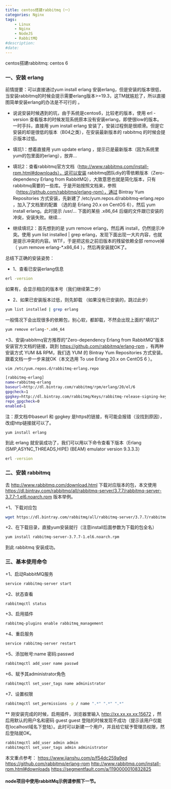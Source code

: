 ```yaml
---
title: centos搭建rabbitmq（一）
categories: Nginx
tags: 
    - Linux
    - Nginx
    - NodeJS
    - RabbitMQ
#description: 
#date: 
---
```


centos搭建rabbitmq: centos 6
<!-- more -->

### 一、安装 erlang
前情提要：可以直接通过yum install erlang 安装erlang，但是安装的版本很低，当安装rabbitmq的时候会提示需要erlang版本>=19.3，这TM就尴尬了，所以直接图简单安装erlang的办法是不可行的 。

+ 说说安装时候遇到的坑，由于系统是centos6，比较老的版本，使用 erl -version 查看版本的时候发现系统原本没有安装erlang，即使很low的版本。一时手抖，直接用 yum install erlang 安装了，安装过程倒是很顺滑。但是它安装的却是很低的版本（B04之类），在安装最新版本的 rabbitmq 的时候会提示版本过低。

+ 填坑1：想着直接用 yum update erlang ，提示已是最新版本（因为系统里yum的包里面的erlang），放弃...

+ 填坑2：查看rabbitmq官方文档（http://www.rabbitmq.com/install-rpm.html#downloads），说可以安装 rabbitmq团队diy的零依赖版本（Zero-dependency Erlang from RabbitMQ），大致意思也就是简化版本，只有rabbitmq需要的一些库。于是开始按照文档来，参照（https://github.com/rabbitmq/erlang-rpm），通过 Bintray Yum Repositories 方式安装，先新建了 /etc/yum.repos.d/rabbitmq-erlang.repo ，加入了文档里的配置 （选的是 Erlang 20.x on CentOS 6），然后 yum install erlang。此时提示 /usr/... 下面的某些 .x86_64 后缀的文件跟已安装的冲突，安装失败。继续...

+ 继续填坑2：首先想到的是 yum remove erlang，然后再 install，仍然提示冲突。使用 yum list installed | grep erlang，发现下面出现一大片内容，也就是提示冲突的内容。WTF，于是把这些之前旧版本的残留依赖全部 remove掉 （ yum remove erlang-*.x86_64 ），然后再安装就OK了。

总结下正确的安装姿势：
+ 1、查看已安装erlang信息
```bash
erl -version
```
如果有，会显示相应的版本号（我们继续第二步）
+ 2、如果已安装版本过低，则先卸载 （如果没有已安装的，跳过此步）
```bash
yum list installed | grep erlang
```
一般情况下会出现很多的依赖包，别心软，都卸载，不然会出现上面的"填坑2"
```bash
yum remove erlang-*.x86_64
```
+3、安装rabbitmq官方推荐的"Zero-dependency Erlang from RabbitMQ"版本
安装官方文档的链接，跳到 https://github.com/rabbitmq/erlang-rpm ，有两种安装方式 YUM && RPM，我们选 YUM 的 Bintray Yum Repositories 方式安装。跟着文档一步一步来就OK（本文选用 To use Erlang 20.x on CentOS 6 ）。
```bash
vim /etc/yum.repos.d/rabbitmq-erlang.repo
```
```bash
[rabbitmq-erlang]
name=rabbitmq-erlang
baseurl=http://dl.bintray.com/rabbitmq/rpm/erlang/20/el/6
gpgcheck=1
gpgkey=http://dl.bintray.com/rabbitmq/Keys/rabbitmq-release-signing-key.asc
repo_gpgcheck=0
enabled=1
```
注：原文档中baseurl 和 gpgkey 是https的链接，有可能会报错（没找到原因），改成http链接就可以了。
```bash
yum install erlang
```
到此 erlang 就安装成功了，我们可以用以下命令查看下版本（Erlang (SMP,ASYNC_THREADS,HIPE) (BEAM) emulator version 9.3.3.3）
```bash
erl -version
```

### 二、安装 rabbitmq
去 http://www.rabbitmq.com/download.html 下载对应版本的包，本文使用 https://dl.bintray.com/rabbitmq/all/rabbitmq-server/3.7.7/rabbitmq-server-3.7.7-1.el6.noarch.rpm 版本举例。

+1、下载对应包
```bash
wget https://dl.bintray.com/rabbitmq/all/rabbitmq-server/3.7.7/rabbitmq-server-3.7.7-1.el6.noarch.rpm
```

+2、在下载目录，直接yum安装就行（注意install后面参数为下载的包全名）
```bash
yum install rabbitmq-server-3.7.7-1.el6.noarch.rpm
```

到此 rabbitmq 安装成功。

### 三、基本使用命令

+1、启动RabbitMQ服务
```bash
service rabbitmq-server start
```
+2、状态查看
```bash
rabbitmqctl status
```
+3、启用插件
```bash
rabbitmq-plugins enable rabbitmq_management
```
+4、重启服务
```bash
service rabbitmq-server restart
```
+5、添加帐号:name 密码:passwd
```bash
rabbitmqctl add_user name passwd
```
+6、赋予其administrator角色
```bash
rabbitmqctl set_user_tags name administrator
```
+7、设置权限
```bash
rabbitmqctl set_permissions -p / name ".*" ".*" ".*"
```

** 刚安装完成的时候，启用插件，浏览器里输入 http://xx.xx.xx.xx:15672 ，然后用默认的用户名和密码 guest guest 登陆的时候发现不成功（提示该用户仅能在localhost域名下登陆）。此时可以新建一个用户，并且给它赋予管理员权限，然后登陆就OK。
```bash
rabbitmqctl add_user admin admin
rabbitmqctl set_user_tags admin administrator
```

本文重点参考： https://www.jianshu.com/p/f54dc259a9ed
             https://github.com/rabbitmq/erlang-rpm
             http://www.rabbitmq.com/install-rpm.html#downloads
             https://segmentfault.com/a/1190000010832825

#### node项目中使用rabbitMq示例请参照下一节。

